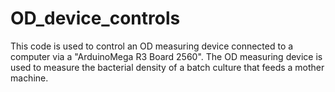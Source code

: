 # OD_device_controls
This code is used to control an OD measuring device connected to a computer via a "ArduinoMega R3 Board 2560". The OD measuring device is used to measure the bacterial density of a batch culture that feeds a mother machine.
